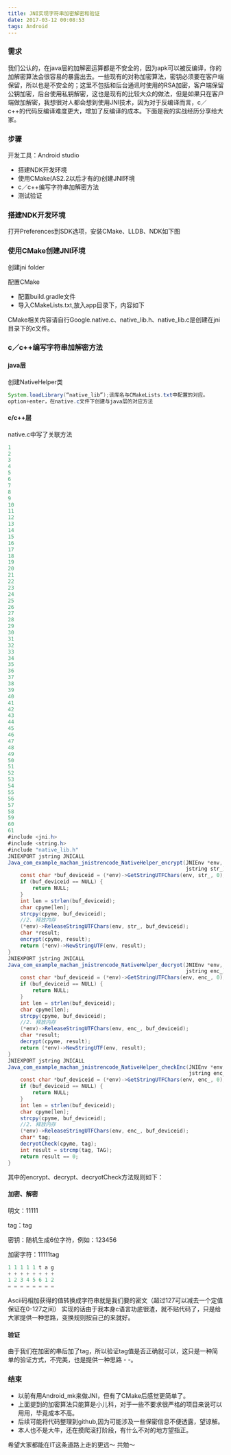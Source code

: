 ```yaml
---
title: JNI实现字符串加密解密和验证
date: 2017-03-12 00:08:53
tags: Android
---
```


### 需求

我们公认的，在java层的加解密运算都是不安全的，因为apk可以被反编译，你的加解密算法会很容易的暴露出去。一些现有的对称加密算法，密钥必须要在客户端保留，所以也是不安全的；这里不包括和后台通讯时使用的RSA加密，客户端保留公钥加密，后台使用私钥解密，这也是现有的比较大众的做法，但是如果只在客户端做加解密，我想很对人都会想到使用JNI技术，因为对于反编译而言，c／c++的代码反编译难度更大，增加了反编译的成本。下面是我的实战经历分享给大家。

### 步骤

开发工具：Android studio

+ 搭建NDK开发环境
+ 使用CMake(AS2.2以后才有的)创建JNI环境
+ c／c++编写字符串加解密方法
+ 测试验证

### 搭建NDK开发环境

打开Preferences到SDK选项，安装CMake、LLDB、NDK如下图

[]()

### 使用CMake创建JNI环境

创建jni folder

[]()

配置CMake

[]()

+ 配置build.gradle文件
+ 导入CMakeLists.txt,放入app目录下，内容如下


CMake相关内容请自行Google.native.c、native_lib.h、native_lib.c是创建在jni目录下的c文件。

### c／c++编写字符串加解密方法

#### java层

创建NativeHelper类
```java
System.loadLibrary(“native_lib”);该库名与CMakeLists.txt中配置的对应。
option+enter，在native.c文件下创建与java层的对应方法
```

#### c/c++层

native.c中写了关联方法

```java 
1
2
3
4
5
6
7
8
9
10
11
12
13
14
15
16
17
18
19
20
21
22
23
24
25
26
27
28
29
30
31
32
33
34
35
36
37
38
39
40
41
42
43
44
45
46
47
48
49
50
51
52
53
54
55
56
57
58
59
60
61
#include <jni.h>
#include <string.h>
#include "native_lib.h"
JNIEXPORT jstring JNICALL
Java_com_example_machan_jnistrencode_NativeHelper_encrypt(JNIEnv *env, jobject instance,
                                                          jstring str_) {
    const char *buf_deviceid = (*env)->GetStringUTFChars(env, str_, 0);
    if (buf_deviceid == NULL) {
        return NULL;
    }
    int len = strlen(buf_deviceid);
    char cpyme[len];
    strcpy(cpyme, buf_deviceid);
    //2. 释放内存
    (*env)->ReleaseStringUTFChars(env, str_, buf_deviceid);
    char *result;
    encrypt(cpyme, result);
    return (*env)->NewStringUTF(env, result);
}
JNIEXPORT jstring JNICALL
Java_com_example_machan_jnistrencode_NativeHelper_decryot(JNIEnv *env, jobject instance,
                                                          jstring enc_) {
    const char *buf_deviceid = (*env)->GetStringUTFChars(env, enc_, 0);
    if (buf_deviceid == NULL) {
        return NULL;
    }
    int len = strlen(buf_deviceid);
    char cpyme[len];
    strcpy(cpyme, buf_deviceid);
    //2. 释放内存
    (*env)->ReleaseStringUTFChars(env, enc_, buf_deviceid);
    char *result;
    decrypt(cpyme, result);
    return (*env)->NewStringUTF(env, result);
}
JNIEXPORT jstring JNICALL
Java_com_example_machan_jnistrencode_NativeHelper_checkEnc(JNIEnv *env, jobject instance,
                                                           jstring enc_) {
    const char *buf_deviceid = (*env)->GetStringUTFChars(env, enc_, 0);
    if (buf_deviceid == NULL) {
        return NULL;
    }
    int len = strlen(buf_deviceid);
    char cpyme[len];
    strcpy(cpyme, buf_deviceid);
    //2. 释放内存
    (*env)->ReleaseStringUTFChars(env, enc_, buf_deviceid);
    char* tag;
    decryotCheck(cpyme, tag);
    int result = strcmp(tag, TAG);
    return result == 0;
}
```

其中的encrypt、decrypt、decryotCheck方法规则如下：

#### 加密、解密

明文：11111

tag：tag

密钥：随机生成6位字符，例如：123456

加密字符：11111tag

```java
1 1 1 1 1 t a g
+ + + + + + + +
1 2 3 4 5 6 1 2
= = = = = = = =
```

Ascii码相加获得的值转换成字符串就是我们要的密文（超过127可以减去一个定值保证在0-127之间）
实现的话由于我本身c语言功底很渣，就不贴代码了，只是给大家提供一种思路，变换规则按自己的来就好。

#### 验证

由于我们在加密的串后加了tag，所以验证tag值是否正确就可以，这只是一种简单的验证方式，不完美，也是提供一种思路 - -。

### 结束

+ 以前有用Android_mk来做JNI，但有了CMake后感觉更简单了。
+ 上面提到的加密算法只能算是小儿科，对于一些不要求很严格的项目来说可以用用，毕竟成本不高。
+ 后续可能将代码整理到github,因为可能涉及一些保密信息不便透露，望谅解。
+ 本人也不是大牛，还在摸爬滚打阶段，有什么不对的地方望指正。

希望大家都能在IT这条道路上走的更远～
共勉～


